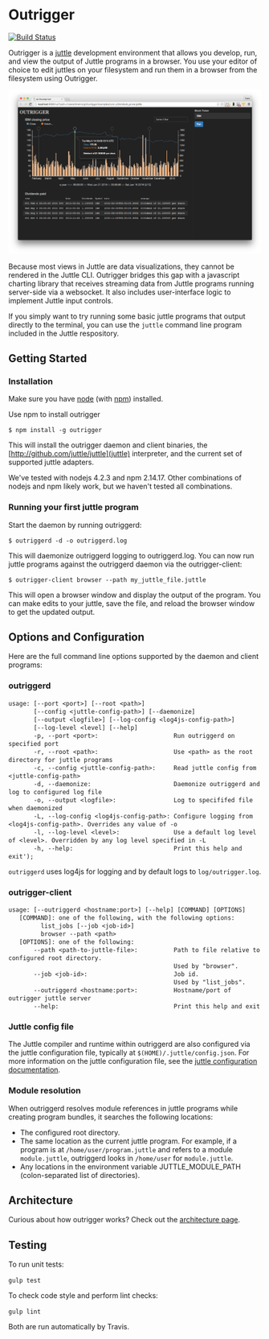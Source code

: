 # Outrigger

[![Build Status](https://travis-ci.org/juttle/outrigger.svg?branch=master)](https://travis-ci.org/juttle/outrigger)

Outrigger is a [juttle](https://github.com/juttle/juttle) development environment that allows you develop, run, and view the output of Juttle programs in a browser.  You use your editor of choice to edit juttles on your
filesystem and run them in a browser from the filesystem using Outrigger.

![](docs/screenshots/stock_prices_example.png)

Because most views in Juttle are data visualizations, they cannot
be rendered in the Juttle CLI.  Outrigger bridges this gap
with a javascript charting library that receives streaming data
from Juttle programs running server-side via a websocket.  It also includes
user-interface logic to implement Juttle input controls.

If you simply want to try running some basic juttle programs that output directly to the terminal, you can use the ``juttle`` command line program included in the Juttle respository.

## Getting Started

### Installation

Make sure you have [node](http://nodejs.org) (with [npm](http://npmjs.org)) installed.

Use npm to install outrigger
```
$ npm install -g outrigger
```

This will install the outrigger daemon and client binaries, the [http://github.com/juttle/juttle](juttle) interpreter, and the current set of supported juttle adapters.

We've tested with nodejs 4.2.3 and npm 2.14.17. Other combinations of nodejs and npm likely work, but we haven't tested all combinations.

### Running your first juttle program

Start the daemon by running outriggerd:
```
$ outriggerd -d -o outriggerd.log
```
This will daemonize outriggerd logging to outriggerd.log. You can now run juttle programs against the outriggerd daemon via the outrigger-client:
```
$ outrigger-client browser --path my_juttle_file.juttle
```
This will open a browser window and display the output of the program. You can make edits to your juttle, save the file, and reload the browser window to get the updated output.

## Options and Configuration

Here are the full command line options supported by the daemon and client programs:

### outriggerd

```
usage: [--port <port>] [--root <path>]
       [--config <juttle-config-path>] [--daemonize]
       [--output <logfile>] [--log-config <log4js-config-path>]
       [--log-level <level] [--help]
       -p, --port <port>:                     Run outriggerd on specified port
       -r, --root <path>:                     Use <path> as the root directory for juttle programs
       -c, --config <juttle-config-path>:     Read juttle config from <juttle-config-path>
       -d, --daemonize:                       Daemonize outriggerd and log to configured log file
       -o, --output <logfile>:                Log to specififed file when daemonized
       -L, --log-config <log4js-config-path>: Configure logging from <log4js-config-path>. Overrides any value of -o
       -l, --log-level <level>:               Use a default log level of <level>. Overridden by any log level specified in -L
       -h, --help:                            Print this help and exit');
```

``outriggerd`` uses log4js for logging and by default logs to ``log/outrigger.log``.

### outrigger-client

```
usage: [--outriggerd <hostname:port>] [--help] [COMMAND] [OPTIONS]
   [COMMAND]: one of the following, with the following options:
         list_jobs [--job <job-id>]
         browser --path <path>
   [OPTIONS]: one of the following:
       --path <path-to-juttle-file>:          Path to file relative to configured root directory.
                                              Used by "browser".
       --job <job-id>:                        Job id.
                                              Used by "list_jobs".
       --outriggerd <hostname:port>:          Hostname/port of outrigger juttle server
       --help:                                Print this help and exit
```

### Juttle config file

The Juttle compiler and runtime within outriggerd are also configured via the juttle configuration file, typically at ``$(HOME)/.juttle/config.json``. For more information on the juttle configuration file, see the [juttle configuration documentation](https://github.com/juttle/juttle/blob/master/docs/reference/cli.md#configuration).

### Module resolution

When outriggerd resolves module references in juttle programs while creating program bundles, it searches the following locations:
* The configured root directory.
* The same location as the current juttle program. For example, if a program is at ``/home/user/program.juttle`` and refers to a module ``module.juttle``, outriggerd looks in ``/home/user`` for ``module.juttle``.
* Any locations in the environment variable JUTTLE_MODULE_PATH (colon-separated list of directories).

## Architecture

Curious about how outrigger works? Check out the [architecture page](./docs/ARCHITECTURE.md).

## Testing

To run unit tests:

``gulp test``

To check code style and perform lint checks:

``gulp lint``

Both are run automatically by Travis.
